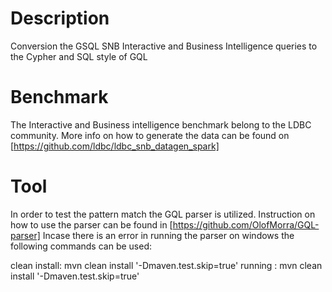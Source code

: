 # Description
Conversion the GSQL SNB Interactive and Business Intelligence queries to the Cypher and SQL style of GQL

# Benchmark
The Interactive and Business intelligence benchmark belong to the LDBC community. More info on how to generate the data can be found on [https://github.com/ldbc/ldbc_snb_datagen_spark]

# Tool
In order to test the pattern match the GQL parser is utilized. Instruction on how to use the parser can be found in [https://github.com/OlofMorra/GQL-parser]
Incase there is an error in running the parser on windows the following commands can be used:

clean install: mvn clean install '-Dmaven.test.skip=true'
running : mvn clean install '-Dmaven.test.skip=true'
